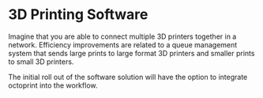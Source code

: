 # 3D Printing Software
Imagine that you are able to connect multiple 3D printers together in a network. Efficiency improvements are related to a queue management system that sends large prints to large format 3D printers and smaller prints to small 3D printers. 

The initial roll out of the software solution will have the option to integrate octoprint into the workflow.

